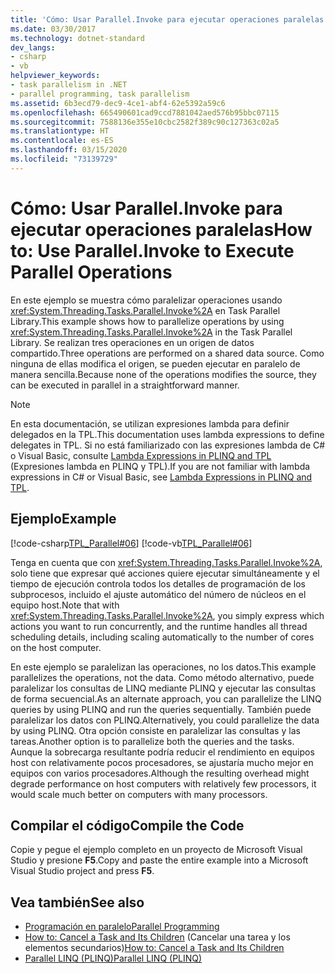 ```yaml
---
title: 'Cómo: Usar Parallel.Invoke para ejecutar operaciones paralelas'
ms.date: 03/30/2017
ms.technology: dotnet-standard
dev_langs:
- csharp
- vb
helpviewer_keywords:
- task parallelism in .NET
- parallel programming, task parallelism
ms.assetid: 6b3ecd79-dec9-4ce1-abf4-62e5392a59c6
ms.openlocfilehash: 665490601cad9ccd7881042aed576b95bbc07115
ms.sourcegitcommit: 7588136e355e10cbc2582f389c90c127363c02a5
ms.translationtype: HT
ms.contentlocale: es-ES
ms.lasthandoff: 03/15/2020
ms.locfileid: "73139729"
---
```

# <a name="how-to-use-parallelinvoke-to-execute-parallel-operations"></a><span data-ttu-id="a97b0-102">Cómo: Usar Parallel.Invoke para ejecutar operaciones paralelas</span><span class="sxs-lookup"><span data-stu-id="a97b0-102">How to: Use Parallel.Invoke to Execute Parallel Operations</span></span>

<span data-ttu-id="a97b0-103">En este ejemplo se muestra cómo paralelizar operaciones usando <xref:System.Threading.Tasks.Parallel.Invoke%2A> en Task Parallel Library.</span><span class="sxs-lookup"><span data-stu-id="a97b0-103">This example shows how to parallelize operations by using <xref:System.Threading.Tasks.Parallel.Invoke%2A> in the Task Parallel Library.</span></span> <span data-ttu-id="a97b0-104">Se realizan tres operaciones en un origen de datos compartido.</span><span class="sxs-lookup"><span data-stu-id="a97b0-104">Three operations are performed on a shared data source.</span></span> <span data-ttu-id="a97b0-105">Como ninguna de ellas modifica el origen, se pueden ejecutar en paralelo de manera sencilla.</span><span class="sxs-lookup"><span data-stu-id="a97b0-105">Because none of the operations modifies the source, they can be executed in parallel in a straightforward manner.</span></span>

> [!NOTE]
> <span data-ttu-id="a97b0-106">En esta documentación, se utilizan expresiones lambda para definir delegados en la TPL.</span><span class="sxs-lookup"><span data-stu-id="a97b0-106">This documentation uses lambda expressions to define delegates in TPL.</span></span> <span data-ttu-id="a97b0-107">Si no está familiarizado con las expresiones lambda de C# o Visual Basic, consulte [Lambda Expressions in PLINQ and TPL](../../../docs/standard/parallel-programming/lambda-expressions-in-plinq-and-tpl.md) (Expresiones lambda en PLINQ y TPL).</span><span class="sxs-lookup"><span data-stu-id="a97b0-107">If you are not familiar with lambda expressions in C# or Visual Basic, see [Lambda Expressions in PLINQ and TPL](../../../docs/standard/parallel-programming/lambda-expressions-in-plinq-and-tpl.md).</span></span>

## <a name="example"></a><span data-ttu-id="a97b0-108">Ejemplo</span><span class="sxs-lookup"><span data-stu-id="a97b0-108">Example</span></span>

[!code-csharp[TPL_Parallel#06](../../../samples/snippets/csharp/VS_Snippets_Misc/tpl_parallel/cs/parallelinvoke.cs#06)]
[!code-vb[TPL_Parallel#06](../../../samples/snippets/visualbasic/VS_Snippets_Misc/tpl_parallel/vb/parallelinvoke.vb#06)]

<span data-ttu-id="a97b0-109">Tenga en cuenta que con <xref:System.Threading.Tasks.Parallel.Invoke%2A>, solo tiene que expresar qué acciones quiere ejecutar simultáneamente y el tiempo de ejecución controla todos los detalles de programación de los subprocesos, incluido el ajuste automático del número de núcleos en el equipo host.</span><span class="sxs-lookup"><span data-stu-id="a97b0-109">Note that with <xref:System.Threading.Tasks.Parallel.Invoke%2A>, you simply express which actions you want to run concurrently, and the runtime handles all thread scheduling details, including scaling automatically to the number of cores on the host computer.</span></span>

<span data-ttu-id="a97b0-110">En este ejemplo se paralelizan las operaciones, no los datos.</span><span class="sxs-lookup"><span data-stu-id="a97b0-110">This example parallelizes the operations, not the data.</span></span> <span data-ttu-id="a97b0-111">Como método alternativo, puede paralelizar los consultas de LINQ mediante PLINQ y ejecutar las consultas de forma secuencial.</span><span class="sxs-lookup"><span data-stu-id="a97b0-111">As an alternate approach, you can parallelize the LINQ queries by using PLINQ and run the queries sequentially.</span></span> <span data-ttu-id="a97b0-112">También puede paralelizar los datos con PLINQ.</span><span class="sxs-lookup"><span data-stu-id="a97b0-112">Alternatively, you could parallelize the data by using PLINQ.</span></span> <span data-ttu-id="a97b0-113">Otra opción consiste en paralelizar las consultas y las tareas.</span><span class="sxs-lookup"><span data-stu-id="a97b0-113">Another option is to parallelize both the queries and the tasks.</span></span> <span data-ttu-id="a97b0-114">Aunque la sobrecarga resultante podría reducir el rendimiento en equipos host con relativamente pocos procesadores, se ajustaría mucho mejor en equipos con varios procesadores.</span><span class="sxs-lookup"><span data-stu-id="a97b0-114">Although the resulting overhead might degrade performance on host computers with relatively few processors, it would scale much better on computers with many processors.</span></span>

## <a name="compile-the-code"></a><span data-ttu-id="a97b0-115">Compilar el código</span><span class="sxs-lookup"><span data-stu-id="a97b0-115">Compile the Code</span></span>

<span data-ttu-id="a97b0-116">Copie y pegue el ejemplo completo en un proyecto de Microsoft Visual Studio y presione **F5**.</span><span class="sxs-lookup"><span data-stu-id="a97b0-116">Copy and paste the entire example into a Microsoft Visual Studio project and press **F5**.</span></span>

## <a name="see-also"></a><span data-ttu-id="a97b0-117">Vea también</span><span class="sxs-lookup"><span data-stu-id="a97b0-117">See also</span></span>

- [<span data-ttu-id="a97b0-118">Programación en paralelo</span><span class="sxs-lookup"><span data-stu-id="a97b0-118">Parallel Programming</span></span>](../../../docs/standard/parallel-programming/index.md)
- <span data-ttu-id="a97b0-119">[How to: Cancel a Task and Its Children](../../../docs/standard/parallel-programming/how-to-cancel-a-task-and-its-children.md) (Cancelar una tarea y los elementos secundarios)</span><span class="sxs-lookup"><span data-stu-id="a97b0-119">[How to: Cancel a Task and Its Children](../../../docs/standard/parallel-programming/how-to-cancel-a-task-and-its-children.md)</span></span>
- [<span data-ttu-id="a97b0-120">Parallel LINQ (PLINQ)</span><span class="sxs-lookup"><span data-stu-id="a97b0-120">Parallel LINQ (PLINQ)</span></span>](../../../docs/standard/parallel-programming/parallel-linq-plinq.md)
